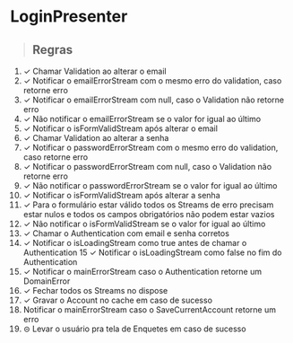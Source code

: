 # LoginPresenter

> ## Regras
1. ✓ Chamar Validation ao alterar o email 
2. ✓ Notificar o emailErrorStream com o mesmo erro do validation, caso retorne erro
3. ✓ Notificar o emailErrorStream com null, caso o Validation não retorne erro
4. ✓ Não notificar o emailErrorStream se o valor for igual ao último
5. ✓ Notificar o isFormValidStream após alterar o email
6. ✓ Chamar Validation ao alterar a senha
7. ✓ Notificar o passwordErrorStream com o mesmo erro do validation, caso retorne erro
8. ✓ Notificar o passwordErrorStream com null, caso o Validation não retorne erro
9. ✓ Não notificar o passwordErrorStream se o valor for igual ao último
10. ✓ Notificar o isFormValidStream após alterar a senha
11. ✓ Para o formulário estar válido todos os Streams de erro precisam estar nulos e todos os campos obrigatórios não podem estar vazios
12. ✓ Não notificar o isFormValidStream se o valor for igual ao último
13. ✓ Chamar o Authentication com email e senha corretos
14. ✓ Notificar o isLoadingStream como true antes de chamar o Authentication
15 ✓ Notificar o isLoadingStream como false no fim do Authentication
16. ✓ Notificar o mainErrorStream caso o Authentication retorne um DomainError
17. ✓ Fechar todos os Streams no dispose
18. ✓ Gravar o Account no cache em caso de sucesso
19. Notificar o mainErrorStream caso o SaveCurrentAccount retorne um erro
20. ⊝ Levar o usuário pra tela de Enquetes em caso de sucesso